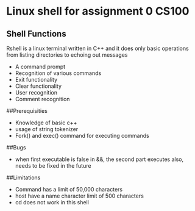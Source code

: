 # Linux shell for assignment 0 CS100

## Shell Functions
Rshell is a linux terminal written in C++ and it does only basic operations from listing directories to echoing out messages

* A command prompt
* Recognition of various commands
* Exit functionality
* Clear functionality
* User recognition
* Comment recognition 


##Prerequisities

* Knowledge of basic c++
* usage of string tokenizer
* Fork() and exec() command for executing commands

##Bugs
* when first executable is false in &&, the second part executes also, needs to be fixed in the future

##Limitations
* Command has a limit of 50,000 characters
* host have a name character limit of 500 characters
* cd does not work in this shell
 

